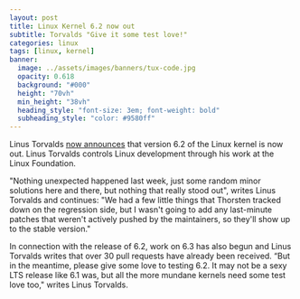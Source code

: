 ```yaml
---
layout: post
title: Linux Kernel 6.2 now out
subtitle: Torvalds "Give it some test love!"
categories: linux
tags: [linux, kernel]
banner:
  image: ../assets/images/banners/tux-code.jpg
  opacity: 0.618
  background: "#000"
  height: "70vh"
  min_height: "38vh"
  heading_style: "font-size: 3em; font-weight: bold"
  subheading_style: "color: #9580ff"
---
```

Linus Torvalds [now announces](https://lkml.iu.edu/hypermail/linux/kernel/2302.2/03207.html) that version 6.2 of the Linux kernel is now out. Linus Torvalds controls Linux development through his work at the Linux Foundation.

"Nothing unexpected happened last week, just some random minor solutions here and there, but nothing that really stood out", writes Linus Torvalds and continues:
"We had a few little things that Thorsten tracked down on the regression side, but I wasn't going to add any last-minute patches that weren't actively pushed by the maintainers, so they'll show up to the stable version."

In connection with the release of 6.2, work on 6.3 has also begun and Linus Torvalds writes that over 30 pull requests have already been received.
“But in the meantime, please give some love to testing 6.2. It may not be a sexy LTS release like 6.1 was, but all the more mundane kernels need some test love too," writes Linus Torvalds.


